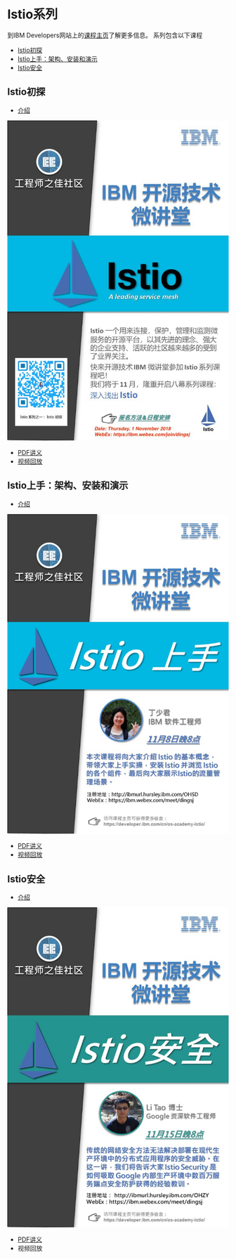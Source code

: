 # Istio系列
到IBM Developers网站上的[课程主页](https://developer.ibm.com/cn/os-academy-istio/)了解更多信息。
系列包含以下课程
- [Istio初探](#Istio初探)
- [Istio上手：架构、安装和演示](#Istio上手：架构、安装和演示)
- [Istio安全](#Istio安全)

## Istio初探
- [介绍](https://mp.weixin.qq.com/s/ALKxF_Ys5U_gP066SqSSUQ)

 ![Istio深入浅出](istio/Istio-01-intro-poster.jpg)

- [PDF讲义](./istio/istio-01-intro.pdf)
- [视频回放](http://v.youku.com/v_show/id_XMzkwMDEzMzkxNg==.html)
## Istio上手：架构、安装和演示
- [介绍](https://mp.weixin.qq.com/s/N6fuIezzfiMGFmN5-kMU4w)

 ![Istio架构](istio/Istio-02-arch-poster.jpg)

- [PDF讲义](./istio/istio-02-arch.pdf)
- [视频回放](http://v.youku.com/v_show/id_XMzkxNzQ1NzI4NA==.html)
## Istio安全
- [介绍](https://mp.weixin.qq.com/s/wBXfHsbImqZfJdIf9iCz4A)

 ![Istio架构](istio/Istio-03-security-poster.jpg)

- [PDF讲义](./istio/istio-03-security.pdf)
- 视频回放
